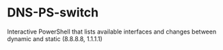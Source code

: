 # DNS-PS-switch
Interactive PowerShell that lists available interfaces and changes between dynamic and static (8.8.8.8, 1.1.1.1)
